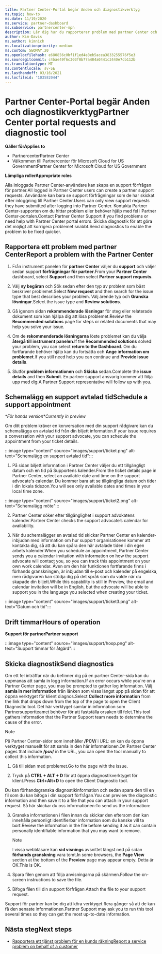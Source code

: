 ```yaml
---
title: Partner Center-Portal begär Anden och diagnostikverktyg
ms.topic: how-to
ms.date: 11/19/2020
ms.service: partner-dashboard
ms.subservice: partnercenter-mpn
description: Lär dig hur du rapporterar problem med partner Center och hur du samlar in diagnostisk information för partner support teamet.
author: Kim-Davis
ms.author: kimnich
ms.localizationpriority: medium
ms.custom: SEOMAY.20
ms.openlocfilehash: e680856c0bf1f1ed4e8eb5acea3833255576f5e3
ms.sourcegitcommit: c4bae49f6c303f0b77a404a0441c2440e7cb112b
ms.translationtype: MT
ms.contentlocale: sv-SE
ms.lasthandoff: 03/16/2021
ms.locfileid: "103582044"
---
```

# <a name="partner-center-portal-requests-and-diagnostic-tool"></a><span data-ttu-id="14673-103">Partner Center-Portal begär Anden och diagnostikverktyg</span><span class="sxs-lookup"><span data-stu-id="14673-103">Partner Center portal requests and diagnostic tool</span></span>

<span data-ttu-id="14673-104">**Gäller för**</span><span class="sxs-lookup"><span data-stu-id="14673-104">**Applies to**</span></span>

- <span data-ttu-id="14673-105">Partnercenter</span><span class="sxs-lookup"><span data-stu-id="14673-105">Partner Center</span></span>
- <span data-ttu-id="14673-106">Välkommen till Partnercenter för Microsoft Cloud for US Government</span><span class="sxs-lookup"><span data-stu-id="14673-106">Partner Center for Microsoft Cloud for US Government</span></span>

<span data-ttu-id="14673-107">**Lämpliga roller**</span><span class="sxs-lookup"><span data-stu-id="14673-107">**Appropriate roles**</span></span>

<span data-ttu-id="14673-108">Alla inloggade Partner Center-användare kan skapa en support förfrågan för partner.</span><span class="sxs-lookup"><span data-stu-id="14673-108">All logged in Partner Center users can create a partner support requests.</span></span> <span data-ttu-id="14673-109">Användare kan bara se support förfrågningar som de har skickat efter inloggning till Partner Center.</span><span class="sxs-lookup"><span data-stu-id="14673-109">Users can only view support requests they have submitted after logging into Partner Center.</span></span>
<span data-ttu-id="14673-110">Kontakta Partner Center-supporten om du hittar problem eller behöver hjälp med fel i Partner Center-portalen.</span><span class="sxs-lookup"><span data-stu-id="14673-110">Contact Partner Center Support if you find problems or need help with Partner Center portal errors.</span></span> <span data-ttu-id="14673-111">Skicka diagnostik för att göra det möjligt att korrigera problemet snabbt.</span><span class="sxs-lookup"><span data-stu-id="14673-111">Send diagnostics to enable the problem to be fixed quicker.</span></span>

## <a name="report-a-problem-with-the-partner-center"></a><span data-ttu-id="14673-112">Rapportera ett problem med partner Center</span><span class="sxs-lookup"><span data-stu-id="14673-112">Report a problem with the Partner Center</span></span>

1. <span data-ttu-id="14673-113">Från instrument panelen för **partner Center** väljer du **support** och väljer sedan support **förfrågningar för partner**.</span><span class="sxs-lookup"><span data-stu-id="14673-113">From your **Partner Center** dashboard, select **Support** and then select **Partner support requests**.</span></span>

2. <span data-ttu-id="14673-114">Välj **ny begäran** och Sök sedan efter den typ av problem som bäst beskriver problemet.</span><span class="sxs-lookup"><span data-stu-id="14673-114">Select **New request** and then search for the issue type that best describes your problem.</span></span> <span data-ttu-id="14673-115">Välj ärende typ och **Granska lösningar**.</span><span class="sxs-lookup"><span data-stu-id="14673-115">Select the issue type and **Review solutions**.</span></span>

3. <span data-ttu-id="14673-116">Gå igenom sidan **rekommenderade lösningar** för steg eller relaterade dokument som kan hjälpa dig att lösa problemet.</span><span class="sxs-lookup"><span data-stu-id="14673-116">Review the **Recommended solutions** page for steps or related documents that may help you solve your issue.</span></span>

4. <span data-ttu-id="14673-117">Om de **rekommenderade lösningarna** löste problemet kan du välja **återgå till instrument panelen**.</span><span class="sxs-lookup"><span data-stu-id="14673-117">If the **Recommended solutions** solved your problem, you can select **return to the Dashboard**.</span></span> <span data-ttu-id="14673-118">Om du fortfarande behöver hjälp kan du fortsätta och **Ange information om problemet**.</span><span class="sxs-lookup"><span data-stu-id="14673-118">If you still need help you can continue and **Provide issue details**.</span></span>

5. <span data-ttu-id="14673-119">Slutför **problem informationen** och **Skicka** sedan.</span><span class="sxs-lookup"><span data-stu-id="14673-119">Complete the **issue details** and then **Submit**.</span></span> <span data-ttu-id="14673-120">En partner support ansvarig kommer att följa upp med dig.</span><span class="sxs-lookup"><span data-stu-id="14673-120">A Partner Support representative will follow up with you.</span></span>

## <a name="schedule-a-support-appointment"></a><span data-ttu-id="14673-121">Schemalägg en support avtalad tid</span><span class="sxs-lookup"><span data-stu-id="14673-121">Schedule a support appointment</span></span> 

<span data-ttu-id="14673-122">\**För hands version*</span><span class="sxs-lookup"><span data-stu-id="14673-122">\**Currently in preview*</span></span>

<span data-ttu-id="14673-123">Om ditt problem kräver en konversation med din support rådgivare kan du schemalägga en avtalad tid från din biljett information.</span><span class="sxs-lookup"><span data-stu-id="14673-123">If your issue requires a conversation with your support advocate, you can schedule the appointment from your ticket details.</span></span>

:::image type="content" source="images/support/ticket.png" alt-text="Schemalägg en support avtalad tid":::

1.  <span data-ttu-id="14673-125">På sidan biljett information i Partner Center väljer du ett tillgängligt datum och en tid på Supportens kalender.</span><span class="sxs-lookup"><span data-stu-id="14673-125">From the ticket details page in Partner Center, select an available date and time on the support advocate's calendar.</span></span> <span data-ttu-id="14673-126">Du kommer bara att se tillgängliga datum och tider i din lokala tidszon.</span><span class="sxs-lookup"><span data-stu-id="14673-126">You will see only available dates and times in your local time zone.</span></span>

:::image type="content" source="images/support/ticket2.png" alt-text="Schemalägg möte":::

2. <span data-ttu-id="14673-128">Partner Center söker efter tillgänglighet i support advokatens kalender.</span><span class="sxs-lookup"><span data-stu-id="14673-128">Partner Center checks the support advocate’s  calendar for availability.</span></span>

1. <span data-ttu-id="14673-129">När du schemalägger en avtalad tid skickar Partner Center en kalender-inbjudan med information om hur support organisationen kommer att kontakta dig, så att du kan spåra den här avtalade tiden i din egen arbets kalender.</span><span class="sxs-lookup"><span data-stu-id="14673-129">When you schedule an appointment, Partner Center sends you a calendar invitation with information on how the support advocate will contact you, so you can track this appointment on your own work calendar.</span></span>  <span data-ttu-id="14673-130">Även om den här funktionen fortfarande finns i förhands granskningen, är inbjudan till e-post och kalender på engelska, men rådgivaren kan stödja dig på det språk som du valde när du skapade din biljett.</span><span class="sxs-lookup"><span data-stu-id="14673-130">While this capability is still in Preview, the email and calendar invitation will be in English, but the advocate will be able to support you in the language you selected when creating your ticket.</span></span>

:::image type="content" source="images/support/ticket3.png" alt-text="Datum och tid":::

## <a name="hours-of-operation"></a><span data-ttu-id="14673-132">Drift timmar</span><span class="sxs-lookup"><span data-stu-id="14673-132">Hours of operation</span></span>

<span data-ttu-id="14673-133">**Support för partner**</span><span class="sxs-lookup"><span data-stu-id="14673-133">**Partner support**</span></span>

:::image type="content" source="images/support/hoop.png" alt-text="Support timmar för åtgärd":::

## <a name="send-diagnostics"></a><span data-ttu-id="14673-135">Skicka diagnostik</span><span class="sxs-lookup"><span data-stu-id="14673-135">Send diagnostics</span></span>

<span data-ttu-id="14673-136">Om ett fel inträffar när du befinner dig på en partner Center-sida kan du uppmanas att samla in logg information.</span><span class="sxs-lookup"><span data-stu-id="14673-136">If an error occurs while you're on a Partner Center page, you may be prompted to gather log information.</span></span> <span data-ttu-id="14673-137">Välj **samla in mer information** från länken som visas längst upp på sidan för att öppna verktyget för klient diagnos.</span><span class="sxs-lookup"><span data-stu-id="14673-137">Select **Collect more information** from the link that drops down from the top of the page to open the Client Diagnostic tool.</span></span> <span data-ttu-id="14673-138">Det här verktyget samlar in information som Partnersupportteamet behöver för att fastställa orsaken till felet.</span><span class="sxs-lookup"><span data-stu-id="14673-138">This tool gathers information that the Partner Support team needs to determine the cause of the error.</span></span> 

>[!NOTE]
><span data-ttu-id="14673-139">På Partner Center-sidor som innehåller **/PCV/** i URL: en kan du öppna verktyget manuellt för att samla in den här informationen.</span><span class="sxs-lookup"><span data-stu-id="14673-139">On Partner Center pages that include **/pcv/** in the URL, you can open the tool manually to collect this information.</span></span>

1. <span data-ttu-id="14673-140">Gå till sidan med problemet.</span><span class="sxs-lookup"><span data-stu-id="14673-140">Go to the page with the issue.</span></span>

2. <span data-ttu-id="14673-141">Tryck på **CTRL + ALT + D** för att öppna diagnostikverktyget för klient.</span><span class="sxs-lookup"><span data-stu-id="14673-141">Press **Ctrl+Alt+D** to open the Client Diagnostic tool.</span></span>

<span data-ttu-id="14673-142">Du kan förhandsgranska diagnostikinformation och sedan spara den till en fil som du kan bifoga i din support förfrågan.</span><span class="sxs-lookup"><span data-stu-id="14673-142">You can preview the diagnostic information and then save it to a file that you can attach in your support request.</span></span> <span data-ttu-id="14673-143">Så här skickar du oss informationen:</span><span class="sxs-lookup"><span data-stu-id="14673-143">To send us the information:</span></span>

3. <span data-ttu-id="14673-144">Granska informationen i filen innan du skickar den eftersom den kan innehålla personligt identifierbar information som du kanske vill ta bort.</span><span class="sxs-lookup"><span data-stu-id="14673-144">Review the information in the file before sending it as it can contain personally identifiable information that you may want to remove.</span></span>

    >[!NOTE]
    ><span data-ttu-id="14673-145">I vissa webbläsare kan **sid visnings** avsnittet längst ned på sidan **förhands granskning** vara tomt.</span><span class="sxs-lookup"><span data-stu-id="14673-145">In some browsers, the **Page View** section at the bottom of the **Preview** page may appear empty.</span></span> <span data-ttu-id="14673-146">Detta är OK.</span><span class="sxs-lookup"><span data-stu-id="14673-146">This is OK.</span></span>

4. <span data-ttu-id="14673-147">Spara filen genom att följa anvisningarna på skärmen.</span><span class="sxs-lookup"><span data-stu-id="14673-147">Follow the on-screen instructions to save the file.</span></span>

5. <span data-ttu-id="14673-148">Bifoga filen till din support förfrågan.</span><span class="sxs-lookup"><span data-stu-id="14673-148">Attach the file to your support request.</span></span>

<span data-ttu-id="14673-149">Support för partner kan be dig att köra verktyget flera gånger så att de kan få den senaste informationen.</span><span class="sxs-lookup"><span data-stu-id="14673-149">Partner Support may ask you to run this tool several times so they can get the most up-to-date information.</span></span>

## <a name="next-steps"></a><span data-ttu-id="14673-150">Nästa steg</span><span class="sxs-lookup"><span data-stu-id="14673-150">Next steps</span></span>

- [<span data-ttu-id="14673-151">Rapportera ett tjänst problem för en kunds räkning</span><span class="sxs-lookup"><span data-stu-id="14673-151">Report a service problem on behalf of a customer</span></span>](report-problems-on-behalf-of-a-customer.md)
